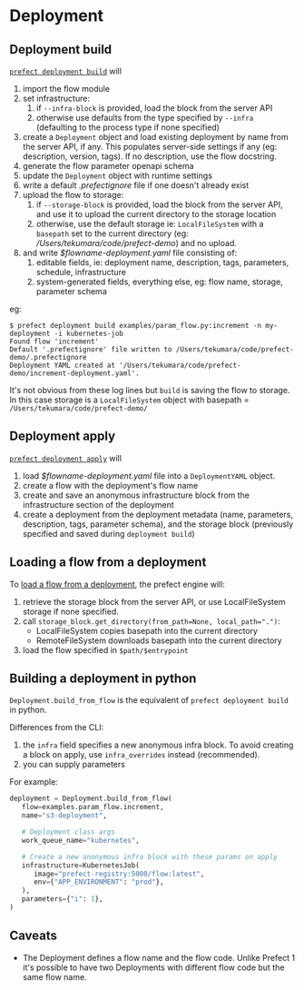 # Deployment

## Deployment build

[`prefect deployment build`](https://github.com/PrefectHQ/prefect/blob/30ca715/src/prefect/cli/deployment.py#L336) will

1. import the flow module
1. set infrastructure:
   1. if `--infra-block` is provided, load the block from the server API
   1. otherwise use defaults from the type specified by `--infra` (defaulting to the process type if none specified)
1. create a `Deployment` object and load existing deployment by name from the server API, if any. This populates server-side settings if any (eg: description, version, tags). If no description, use the flow docstring.
1. generate the flow parameter openapi schema
1. update the `Deployment` object with runtime settings
1. write a default _.prefectignore_ file if one doesn't already exist
1. upload the flow to storage:
   1. if `--storage-block` is provided, load the block from the server API, and use it to upload the current directory to the storage location
   1. otherwise, use the default storage ie: `LocalFileSystem` with a `basepath` set to the current directory (eg: _/Users/tekumara/code/prefect-demo_) and no upload.
1. and write _$flowname-deployment.yaml_ file consisting of:
   1. editable fields, ie: deployment name, description, tags, parameters, schedule, infrastructure
   1. system-generated fields, everything else, eg: flow name, storage, parameter schema

eg:

```
$ prefect deployment build examples/param_flow.py:increment -n my-deployment -i kubernetes-job
Found flow 'increment'
Default '.prefectignore' file written to /Users/tekumara/code/prefect-demo/.prefectignore
Deployment YAML created at '/Users/tekumara/code/prefect-demo/increment-deployment.yaml'.
```

It's not obvious from these log lines but `build` is saving the flow to storage. In this case storage is a `LocalFileSystem` object with basepath = `/Users/tekumara/code/prefect-demo/`

## Deployment apply

[`prefect deployment apply`](https://github.com/PrefectHQ/prefect/blob/30ca715/src/prefect/cli/deployment.py#L241) will

1. load _$flowname-deployment.yaml_ file into a `DeploymentYAML` object.
1. create a flow with the deployment's flow name
1. create and save an anonymous infrastructure block from the infrastructure section of the deployment
1. create a deployment from the deployment metadata (name, parameters, description, tags, parameter schema), and the storage block (previously specified and saved during `deployment build`)

## Loading a flow from a deployment

To [load a flow from a deployment](https://github.com/PrefectHQ/prefect/blob/30ca715/src/prefect/deployments.py#L32), the prefect engine will:

1. retrieve the storage block from the server API, or use LocalFileSystem storage if none specified.
1. call `storage_block.get_directory(from_path=None, local_path=".")`:
   - LocalFileSystem copies basepath into the current directory
   - RemoteFileSystem downloads basepath into the current directory
1. load the flow specified in `$path/$entrypoint`

## Building a deployment in python

`Deployment.build_from_flow` is the equivalent of `prefect deployment build` in python.

Differences from the CLI:

1. the `infra` field specifies a new anonymous infra block. To avoid creating a block on apply, use `infra_overrides` instead (recommended).
1. you can supply parameters

For example:

```python
deployment = Deployment.build_from_flow(
   flow=examples.param_flow.increment,
   name="s3-deployment",

   # Deployment class args
   work_queue_name="kubernetes",

   # Create a new anonymous infra block with these params on apply
   infrastructure=KubernetesJob(
      image="prefect-registry:5000/flow:latest",
      env={"APP_ENVIRONMENT": "prod"},
   ),
   parameters={"i": 1},
)
```

## Caveats

- The Deployment defines a flow name and the flow code. Unlike Prefect 1 it's possible to have two Deployments with different flow code but the same flow name.
